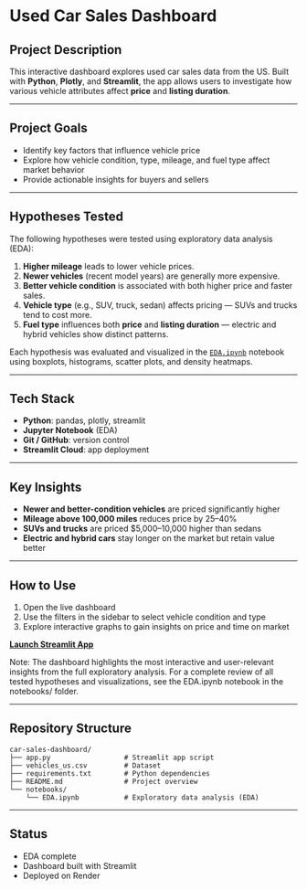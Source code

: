 # Used Car Sales Dashboard

## Project Description  
This interactive dashboard explores used car sales data from the US. Built with **Python**, **Plotly**, and **Streamlit**, the app allows users to investigate how various vehicle attributes affect **price** and **listing duration**.

---

## Project Goals  
- Identify key factors that influence vehicle price  
- Explore how vehicle condition, type, mileage, and fuel type affect market behavior  
- Provide actionable insights for buyers and sellers  

---

## Hypotheses Tested

The following hypotheses were tested using exploratory data analysis (EDA):

1. **Higher mileage** leads to lower vehicle prices.  
2. **Newer vehicles** (recent model years) are generally more expensive.  
3. **Better vehicle condition** is associated with both higher price and faster sales.  
4. **Vehicle type** (e.g., SUV, truck, sedan) affects pricing — SUVs and trucks tend to cost more.  
5. **Fuel type** influences both **price** and **listing duration** — electric and hybrid vehicles show distinct patterns.

Each hypothesis was evaluated and visualized in the [`EDA.ipynb`](notebooks/EDA.ipynb) notebook using boxplots, histograms, scatter plots, and density heatmaps.

---

## Tech Stack  
- **Python**: pandas, plotly, streamlit  
- **Jupyter Notebook** (EDA)  
- **Git / GitHub**: version control  
- **Streamlit Cloud**: app deployment  

---

## Key Insights  
- **Newer and better-condition vehicles** are priced significantly higher  
- **Mileage above 100,000 miles** reduces price by 25–40%  
- **SUVs and trucks** are priced $5,000–10,000 higher than sedans  
- **Electric and hybrid cars** stay longer on the market but retain value better  

---

## How to Use  
1. Open the live dashboard  
2. Use the filters in the sidebar to select vehicle condition and type  
3. Explore interactive graphs to gain insights on price and time on market  

[**Launch Streamlit App**](https://car-sales-dashboard-cakl.onrender.com)

Note: The dashboard highlights the most interactive and user-relevant insights from the full exploratory analysis. For a complete review of all tested hypotheses and visualizations, see the EDA.ipynb notebook in the notebooks/ folder.

---

## Repository Structure  
```
car-sales-dashboard/
├── app.py                  # Streamlit app script
├── vehicles_us.csv         # Dataset
├── requirements.txt        # Python dependencies
├── README.md               # Project overview
└── notebooks/
    └── EDA.ipynb           # Exploratory data analysis (EDA)
```

---

## Status  
- EDA complete  
- Dashboard built with Streamlit  
- Deployed on Render  